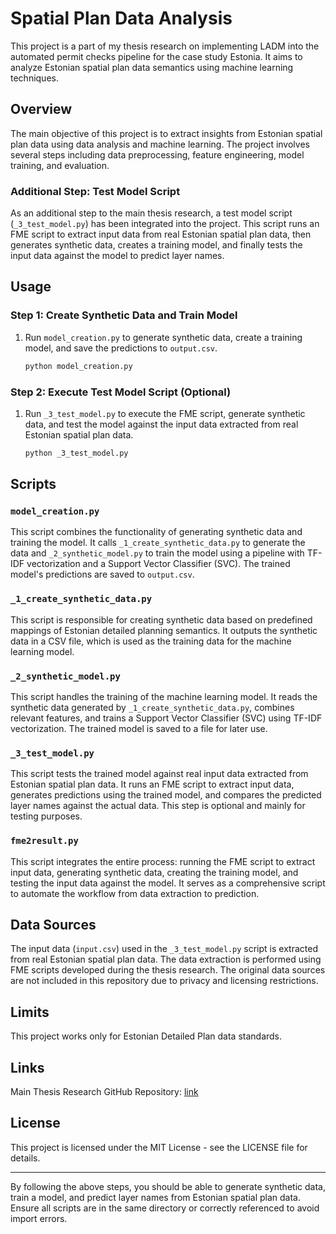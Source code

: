 # Spatial Plan Data Analysis

This project is a part of my thesis research on implementing LADM into the automated permit checks pipeline for the case study Estonia. It aims to analyze Estonian spatial plan data semantics using machine learning techniques.

## Overview

The main objective of this project is to extract insights from Estonian spatial plan data using data analysis and machine learning. The project involves several steps including data preprocessing, feature engineering, model training, and evaluation.

### Additional Step: Test Model Script

As an additional step to the main thesis research, a test model script (`_3_test_model.py`) has been integrated into the project. This script runs an FME script to extract input data from real Estonian spatial plan data, then generates synthetic data, creates a training model, and finally tests the input data against the model to predict layer names.

## Usage

### Step 1: Create Synthetic Data and Train Model
1. Run `model_creation.py` to generate synthetic data, create a training model, and save the predictions to `output.csv`.
    ```bash
    python model_creation.py
    ```

### Step 2: Execute Test Model Script (Optional)
1. Run `_3_test_model.py` to execute the FME script, generate synthetic data, and test the model against the input data extracted from real Estonian spatial plan data.
    ```bash
    python _3_test_model.py
    ```

## Scripts

### `model_creation.py`

This script combines the functionality of generating synthetic data and training the model. It calls `_1_create_synthetic_data.py` to generate the data and `_2_synthetic_model.py` to train the model using a pipeline with TF-IDF vectorization and a Support Vector Classifier (SVC). The trained model's predictions are saved to `output.csv`.

### `_1_create_synthetic_data.py`

This script is responsible for creating synthetic data based on predefined mappings of Estonian detailed planning semantics. It outputs the synthetic data in a CSV file, which is used as the training data for the machine learning model.

### `_2_synthetic_model.py`

This script handles the training of the machine learning model. It reads the synthetic data generated by `_1_create_synthetic_data.py`, combines relevant features, and trains a Support Vector Classifier (SVC) using TF-IDF vectorization. The trained model is saved to a file for later use.

### `_3_test_model.py`

This script tests the trained model against real input data extracted from Estonian spatial plan data. It runs an FME script to extract input data, generates predictions using the trained model, and compares the predicted layer names against the actual data. This step is optional and mainly for testing purposes.

### `fme2result.py`

This script integrates the entire process: running the FME script to extract input data, generating synthetic data, creating the training model, and testing the input data against the model. It serves as a comprehensive script to automate the workflow from data extraction to prediction.

## Data Sources

The input data (`input.csv`) used in the `_3_test_model.py` script is extracted from real Estonian spatial plan data. The data extraction is performed using FME scripts developed during the thesis research. The original data sources are not included in this repository due to privacy and licensing restrictions.

## Limits

This project works only for Estonian Detailed Plan data standards.

## Links

Main Thesis Research GitHub Repository: [link](https://github.com/simaybtm/xxx)

## License

This project is licensed under the MIT License - see the LICENSE file for details.

---

By following the above steps, you should be able to generate synthetic data, train a model, and predict layer names from Estonian spatial plan data. Ensure all scripts are in the same directory or correctly referenced to avoid import errors.

